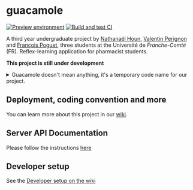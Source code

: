# guacamole

[![Preview environment](https://img.shields.io/badge/Preview-deployed-brightgreen)](https://guacamole.valentin-perignon.fr)
[![Build and test CI](https://github.com/ValFraNath/guacamole/actions/workflows/node.js.yml/badge.svg)](https://github.com/ValFraNath/guacamole/actions/workflows/node.js.yml)

A third year undergraduate project by [Nathanaël Houn](https://nathanaelhoun.fr), [Valentin Perignon](https://valentin-perignon.fr) and [François Poguet](https://francois.poguet.com), three students at the Université de _Franche-Comté_ (FR).
Reflex-learning application for pharmacist students.

**This project is still under development**

<details>
  <summary>
    Guacamole doesn't mean anything, it's a temporary code name for our project.
  </summary>  
    We were searching a name at the beginning of the project, but weren't able to find one that sounded good. 
    So we used the wonderful "random name" option of Github, and now we are Guacamolers!
</details>

## Deployment, coding convention and more

You can learn more about this project in our [wiki](https://github.com/ValFraNath/guacamole/wiki).

## Server API Documentation

Please follow the instructions [here](https://github.com/ValFraNath/guacamole-api-docs)

## Developer setup

See the [Developer setup on the wiki](https://github.com/ValFraNath/guacamole/wiki/Developer-setup)
